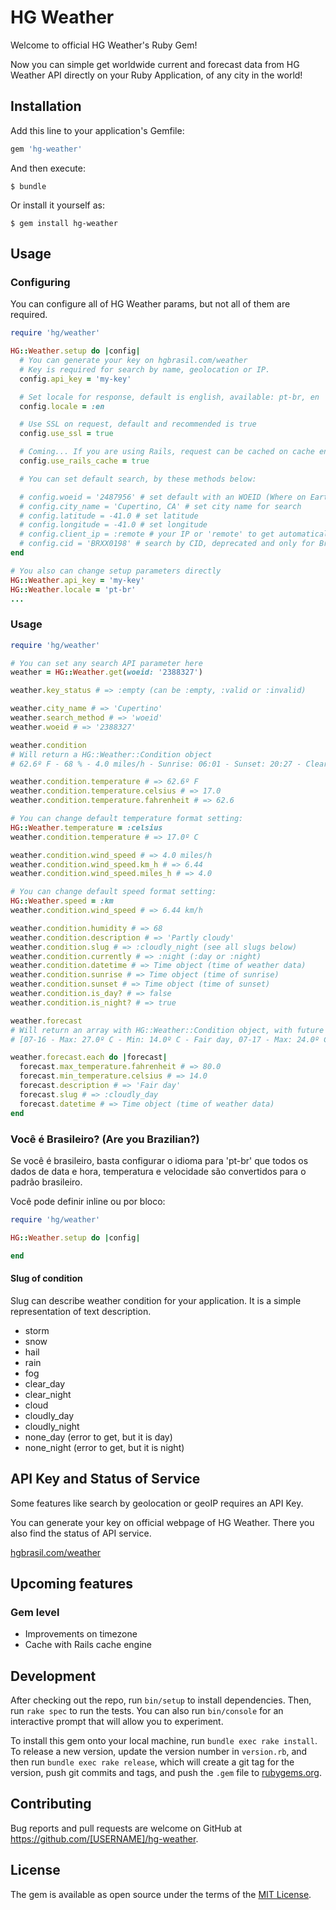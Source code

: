 # HG Weather

Welcome to official HG Weather's Ruby Gem!

Now you can simple get worldwide current and forecast data from HG Weather API directly on your Ruby Application, of any city in the world!

## Installation

Add this line to your application's Gemfile:

```ruby
gem 'hg-weather'
```

And then execute:

    $ bundle

Or install it yourself as:

    $ gem install hg-weather

## Usage

### Configuring

You can configure all of HG Weather params, but not all of them are required.

```ruby
require 'hg/weather'

HG::Weather.setup do |config|
  # You can generate your key on hgbrasil.com/weather
  # Key is required for search by name, geolocation or IP.
  config.api_key = 'my-key'

  # Set locale for response, default is english, available: pt-br, en
  config.locale = :en

  # Use SSL on request, default and recommended is true
  config.use_ssl = true

  # Coming... If you are using Rails, request can be cached on cache engine
  config.use_rails_cache = true

  # You can set default search, by these methods below:

  # config.woeid = '2487956' # set default with an WOEID (Where on Earth ID)
  # config.city_name = 'Cupertino, CA' # set city name for search
  # config.latitude = -41.0 # set latitude
  # config.longitude = -41.0 # set longitude
  # config.client_ip = :remote # your IP or 'remote' to get automatically
  # config.cid = 'BRXX0198' # search by CID, deprecated and only for Brazil
end

# You also can change setup parameters directly
HG::Weather.api_key = 'my-key'
HG::Weather.locale = 'pt-br'
...
```

### Usage
```ruby
require 'hg/weather'

# You can set any search API parameter here
weather = HG::Weather.get(woeid: '2388327')

weather.key_status # => :empty (can be :empty, :valid or :invalid)

weather.city_name # => 'Cupertino'
weather.search_method # => 'woeid'
weather.woeid # => '2388327'

weather.condition
# Will return a HG::Weather::Condition object
# 62.6º F - 68 % - 4.0 miles/h - Sunrise: 06:01 - Sunset: 20:27 - Clear night

weather.condition.temperature # => 62.6º F
weather.condition.temperature.celsius # => 17.0
weather.condition.temperature.fahrenheit # => 62.6

# You can change default temperature format setting:
HG::Weather.temperature = :celsius
weather.condition.temperature # => 17.0º C

weather.condition.wind_speed # => 4.0 miles/h
weather.condition.wind_speed.km_h # => 6.44
weather.condition.wind_speed.miles_h # => 4.0

# You can change default speed format setting:
HG::Weather.speed = :km
weather.condition.wind_speed # => 6.44 km/h

weather.condition.humidity # => 68
weather.condition.description # => 'Partly cloudy'
weather.condition.slug # => :cloudly_night (see all slugs below)
weather.condition.currently # => :night (:day or :night)
weather.condition.datetime # => Time object (time of weather data)
weather.condition.sunrise # => Time object (time of sunrise)
weather.condition.sunset # => Time object (time of sunset)
weather.condition.is_day? # => false
weather.condition.is_night? # => true

weather.forecast
# Will return an array with HG::Weather::Condition object, with future weather conditions
# [07-16 - Max: 27.0º C - Min: 14.0º C - Fair day, 07-17 - Max: 24.0º C - M...

weather.forecast.each do |forecast|
  forecast.max_temperature.fahrenheit # => 80.0
  forecast.min_temperature.celsius # => 14.0
  forecast.description # => 'Fair day'
  forecast.slug # => :cloudly_day
  forecast.datetime # => Time object (time of weather data)
end

```

### Você é Brasileiro? (Are you Brazilian?)

Se você é brasileiro, basta configurar o idioma para 'pt-br' que todos os dados de data e hora, temperatura e velocidade são convertidos para o padrão brasileiro.

Você pode definir inline ou por bloco:

```ruby
require 'hg/weather'

HG::Weather.setup do |config|

end

```

#### Slug of condition

Slug can describe weather condition for your application. It is a simple representation of text description.

- storm
- snow
- hail
- rain
- fog
- clear_day
- clear_night
- cloud
- cloudly_day
- cloudly_night
- none_day (error to get, but it is day)
- none_night (error to get, but it is night)

## API Key and Status of Service

Some features like search by geolocation or geoIP requires an API Key.

You can generate your key on official webpage of HG Weather.
There you also find the status of API service.

[hgbrasil.com/weather](http://hgbrasil.com/status/weather/#chaves-de-api)

## Upcoming features

### Gem level

- Improvements on timezone
- Cache with Rails cache engine

## Development

After checking out the repo, run `bin/setup` to install dependencies. Then, run `rake spec` to run the tests. You can also run `bin/console` for an interactive prompt that will allow you to experiment.

To install this gem onto your local machine, run `bundle exec rake install`. To release a new version, update the version number in `version.rb`, and then run `bundle exec rake release`, which will create a git tag for the version, push git commits and tags, and push the `.gem` file to [rubygems.org](https://rubygems.org).

## Contributing

Bug reports and pull requests are welcome on GitHub at https://github.com/[USERNAME]/hg-weather.


## License

The gem is available as open source under the terms of the [MIT License](http://opensource.org/licenses/MIT).
